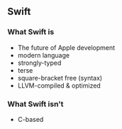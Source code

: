 ## Swift
### What Swift is
* The future of Apple development
* modern language
* strongly-typed
* terse
* square-bracket free (syntax)
* LLVM-compiled & optimized

### What Swift isn't
* C-based

